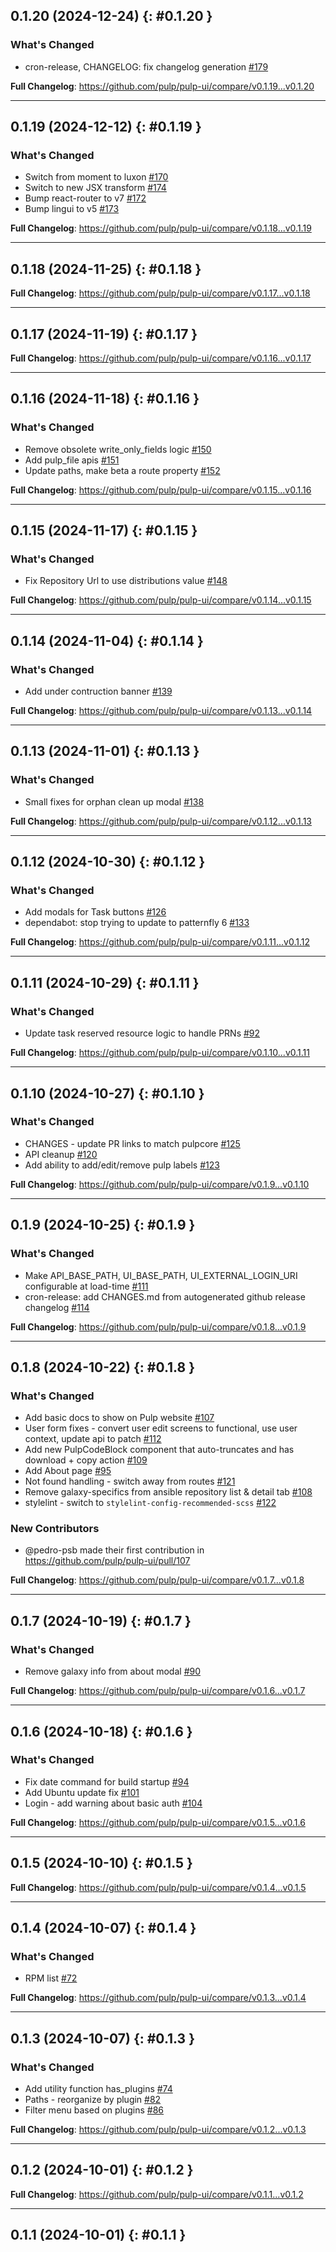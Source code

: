 ## 0.1.20 (2024-12-24) {: #0.1.20 }

### What's Changed
* cron-release, CHANGELOG: fix changelog generation [#179](https://github.com/pulp/pulp-ui/pull/179)


**Full Changelog**: https://github.com/pulp/pulp-ui/compare/v0.1.19...v0.1.20

---

## 0.1.19 (2024-12-12) {: #0.1.19 }

### What's Changed
* Switch from moment to luxon [#170](https://github.com/pulp/pulp-ui/pull/170)
* Switch to new JSX transform [#174](https://github.com/pulp/pulp-ui/pull/174)
* Bump react-router to v7 [#172](https://github.com/pulp/pulp-ui/pull/172)
* Bump lingui to v5 [#173](https://github.com/pulp/pulp-ui/pull/173)


**Full Changelog**: https://github.com/pulp/pulp-ui/compare/v0.1.18...v0.1.19

---

## 0.1.18 (2024-11-25) {: #0.1.18 }

**Full Changelog**: https://github.com/pulp/pulp-ui/compare/v0.1.17...v0.1.18

---

## 0.1.17 (2024-11-19) {: #0.1.17 }

**Full Changelog**: https://github.com/pulp/pulp-ui/compare/v0.1.16...v0.1.17

---

## 0.1.16 (2024-11-18) {: #0.1.16 }

### What's Changed
* Remove obsolete write\_only\_fields logic [#150](https://github.com/pulp/pulp-ui/pull/150)
* Add pulp\_file apis [#151](https://github.com/pulp/pulp-ui/pull/151)
* Update paths, make beta a route property [#152](https://github.com/pulp/pulp-ui/pull/152)


**Full Changelog**: https://github.com/pulp/pulp-ui/compare/v0.1.15...v0.1.16

---

## 0.1.15 (2024-11-17) {: #0.1.15 }

### What's Changed
* Fix Repository Url to use distributions value [#148](https://github.com/pulp/pulp-ui/pull/148)


**Full Changelog**: https://github.com/pulp/pulp-ui/compare/v0.1.14...v0.1.15

---

## 0.1.14 (2024-11-04) {: #0.1.14 }

### What's Changed
* Add under contruction banner [#139](https://github.com/pulp/pulp-ui/pull/139)


**Full Changelog**: https://github.com/pulp/pulp-ui/compare/v0.1.13...v0.1.14

---

## 0.1.13 (2024-11-01) {: #0.1.13 }

### What's Changed
* Small fixes for orphan clean up modal [#138](https://github.com/pulp/pulp-ui/pull/138)


**Full Changelog**: https://github.com/pulp/pulp-ui/compare/v0.1.12...v0.1.13

---

## 0.1.12 (2024-10-30) {: #0.1.12 }

### What's Changed
* Add modals for Task buttons [#126](https://github.com/pulp/pulp-ui/pull/126)
* dependabot: stop trying to update to patternfly 6 [#133](https://github.com/pulp/pulp-ui/pull/133)


**Full Changelog**: https://github.com/pulp/pulp-ui/compare/v0.1.11...v0.1.12

---

## 0.1.11 (2024-10-29) {: #0.1.11 }

### What's Changed
* Update task reserved resource logic to handle PRNs [#92](https://github.com/pulp/pulp-ui/pull/92)


**Full Changelog**: https://github.com/pulp/pulp-ui/compare/v0.1.10...v0.1.11

---

## 0.1.10 (2024-10-27) {: #0.1.10 }

### What's Changed
* CHANGES - update PR links to match pulpcore [#125](https://github.com/pulp/pulp-ui/pull/125)
* API cleanup [#120](https://github.com/pulp/pulp-ui/pull/120)
* Add ability to add/edit/remove pulp labels [#123](https://github.com/pulp/pulp-ui/pull/123)


**Full Changelog**: https://github.com/pulp/pulp-ui/compare/v0.1.9...v0.1.10

---

## 0.1.9 (2024-10-25) {: #0.1.9 }

### What's Changed
* Make API\_BASE\_PATH, UI\_BASE\_PATH, UI\_EXTERNAL\_LOGIN\_URI configurable at load-time [#111](https://github.com/pulp/pulp-ui/pull/111)
* cron-release: add CHANGES.md from autogenerated github release changelog [#114](https://github.com/pulp/pulp-ui/pull/114)


**Full Changelog**: https://github.com/pulp/pulp-ui/compare/v0.1.8...v0.1.9

---

## 0.1.8 (2024-10-22) {: #0.1.8 }

### What's Changed
* Add basic docs to show on Pulp website [#107](https://github.com/pulp/pulp-ui/pull/107)
* User form fixes - convert user edit screens to functional, use user context, update api to patch [#112](https://github.com/pulp/pulp-ui/pull/112)
* Add new PulpCodeBlock component that auto-truncates and has download + copy action [#109](https://github.com/pulp/pulp-ui/pull/109)
* Add About page [#95](https://github.com/pulp/pulp-ui/pull/95)
* Not found handling - switch away from routes [#121](https://github.com/pulp/pulp-ui/pull/121)
* Remove galaxy-specifics from ansible repository list & detail tab [#108](https://github.com/pulp/pulp-ui/pull/108)
* stylelint - switch to `stylelint-config-recommended-scss` [#122](https://github.com/pulp/pulp-ui/pull/122)

### New Contributors
* @pedro-psb made their first contribution in https://github.com/pulp/pulp-ui/pull/107

**Full Changelog**: https://github.com/pulp/pulp-ui/compare/v0.1.7...v0.1.8

---

## 0.1.7 (2024-10-19) {: #0.1.7 }

### What's Changed
* Remove galaxy info from about modal [#90](https://github.com/pulp/pulp-ui/pull/90)


**Full Changelog**: https://github.com/pulp/pulp-ui/compare/v0.1.6...v0.1.7

---

## 0.1.6 (2024-10-18) {: #0.1.6 }

### What's Changed
* Fix date command for build startup [#94](https://github.com/pulp/pulp-ui/pull/94)
* Add Ubuntu update fix [#101](https://github.com/pulp/pulp-ui/pull/101)
* Login - add warning about basic auth [#104](https://github.com/pulp/pulp-ui/pull/104)


**Full Changelog**: https://github.com/pulp/pulp-ui/compare/v0.1.5...v0.1.6

---

## 0.1.5 (2024-10-10) {: #0.1.5 }

**Full Changelog**: https://github.com/pulp/pulp-ui/compare/v0.1.4...v0.1.5

---

## 0.1.4 (2024-10-07) {: #0.1.4 }

### What's Changed
* RPM list [#72](https://github.com/pulp/pulp-ui/pull/72)


**Full Changelog**: https://github.com/pulp/pulp-ui/compare/v0.1.3...v0.1.4

---

## 0.1.3 (2024-10-07) {: #0.1.3 }

### What's Changed
* Add utility function has\_plugins [#74](https://github.com/pulp/pulp-ui/pull/74)
* Paths - reorganize by plugin [#82](https://github.com/pulp/pulp-ui/pull/82)
* Filter menu based on plugins [#86](https://github.com/pulp/pulp-ui/pull/86)


**Full Changelog**: https://github.com/pulp/pulp-ui/compare/v0.1.2...v0.1.3

---

## 0.1.2 (2024-10-01) {: #0.1.2 }

**Full Changelog**: https://github.com/pulp/pulp-ui/compare/v0.1.1...v0.1.2

---

## 0.1.1 (2024-10-01) {: #0.1.1 }
